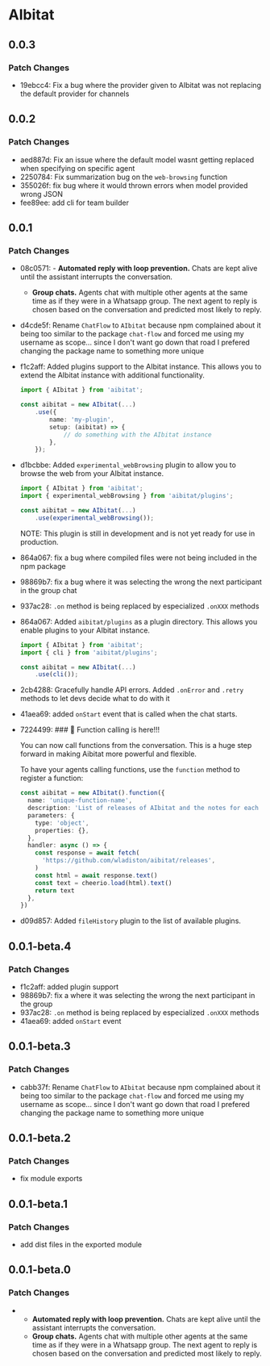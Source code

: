 # AIbitat

## 0.0.3

### Patch Changes

- 19ebcc4: Fix a bug where the provider given to AIbitat was not replacing the
  default provider for channels

## 0.0.2

### Patch Changes

- aed887d: Fix an issue where the default model wasnt getting replaced when
  specifying on specific agent
- 2250784: Fix summarization bug on the `web-browsing` function
- 355026f: fix bug where it would thrown errors when model provided wrong JSON
- fee89ee: add cli for team builder

## 0.0.1

### Patch Changes

- 08c0571: - **Automated reply with loop prevention.** Chats are kept alive
  until the assistant interrupts the conversation.
  - **Group chats.** Agents chat with multiple other agents at the same time as
    if they were in a Whatsapp group. The next agent to reply is chosen based on
    the conversation and predicted most likely to reply.
- d4cde5f: Rename `ChatFlow` to `AIbitat` because npm complained about it being
  too similar to the package `chat-flow` and forced me using my username as
  scope... since I don't want go down that road I prefered changing the package
  name to something more unique
- f1c2aff: Added plugins support to the AIbitat instance. This allows you to
  extend the AIbitat instance with additional functionality.

  ```ts
  import { AIbitat } from 'aibitat';

  const aibitat = new AIbitat(...)
      .use({
          name: 'my-plugin',
          setup: (aibitat) => {
              // do something with the AIbitat instance
          },
      });
  ```

- d1bcbbe: Added `experimental_webBrowsing` plugin to allow you to browse the
  web from your AIbitat instance.

  ```ts
  import { AIbitat } from 'aibitat';
  import { experimental_webBrowsing } from 'aibitat/plugins';

  const aibitat = new AIbitat(...)
      .use(experimental_webBrowsing());
  ```

  NOTE: This plugin is still in development and is not yet ready for use in
  production.

- 864a067: fix a bug where compiled files were not being included in the npm
  package
- 98869b7: fix a bug where it was selecting the wrong the next participant in
  the group chat
- 937ac28: `.on` method is being replaced by especialized `.onXXX` methods
- 864a067: Added `aibitat/plugins` as a plugin directory. This allows you enable
  plugins to your AIbitat instance.

  ```ts
  import { AIbitat } from 'aibitat';
  import { cli } from 'aibitat/plugins';

  const aibitat = new AIbitat(...)
      .use(cli());
  ```

- 2cb4288: Gracefully handle API errors. Added `.onError` and `.retry` methods
  to let devs decide what to do with it
- 41aea69: added `onStart` event that is called when the chat starts.
- 7224499: ### 🎉 Function calling is here!!!

  You can now call functions from the conversation. This is a huge step forward
  in making Aibitat more powerful and flexible.

  To have your agents calling functions, use the `function` method to register a
  function:

  ```ts
  const aibitat = new AIbitat().function({
    name: 'unique-function-name',
    description: 'List of releases of AIbitat and the notes for each release.',
    parameters: {
      type: 'object',
      properties: {},
    },
    handler: async () => {
      const response = await fetch(
        'https://github.com/wladiston/aibitat/releases',
      )
      const html = await response.text()
      const text = cheerio.load(html).text()
      return text
    },
  })
  ```

- d09d857: Added `fileHistory` plugin to the list of available plugins.

## 0.0.1-beta.4

### Patch Changes

- f1c2aff: added plugin support
- 98869b7: fix a where it was selecting the wrong the next participant in the
  group
- 937ac28: `.on` method is being replaced by especialized `.onXXX` methods
- 41aea69: added `onStart` event

## 0.0.1-beta.3

### Patch Changes

- cabb37f: Rename `ChatFlow` to `AIbitat` because npm complained about it being
  too similar to the package `chat-flow` and forced me using my username as
  scope... since I don't want go down that road I prefered changing the package
  name to something more unique

## 0.0.1-beta.2

### Patch Changes

- fix module exports

## 0.0.1-beta.1

### Patch Changes

- add dist files in the exported module

## 0.0.1-beta.0

### Patch Changes

- - **Automated reply with loop prevention.** Chats are kept alive until the
    assistant interrupts the conversation.
  - **Group chats.** Agents chat with multiple other agents at the same time as
    if they were in a Whatsapp group. The next agent to reply is chosen based on
    the conversation and predicted most likely to reply.
